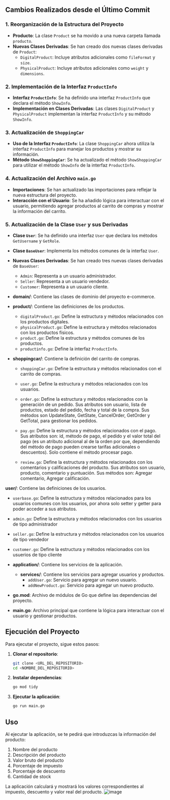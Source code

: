 
## Cambios Realizados desde el Último Commit

### 1. Reorganización de la Estructura del Proyecto

- **Producto**: La clase `Product` se ha movido a una nueva carpeta llamada `producto`.
- **Nuevas Clases Derivadas**: Se han creado dos nuevas clases derivadas de `Product`:
  - `DigitalProduct`: Incluye atributos adicionales como `fileFormat` y `size`.
  - `PhysicalProduct`: Incluye atributos adicionales como `weight` y `dimensions`.

### 2. Implementación de la Interfaz `ProductInfo`

- **Interfaz `ProductInfo`**: Se ha definido una interfaz `ProductInfo` que declara el método `ShowInfo`.
- **Implementación en Clases Derivadas**: Las clases `DigitalProduct` y `PhysicalProduct` implementan la interfaz `ProductInfo` y su método `ShowInfo`.

### 3. Actualización de `ShoppingCar`

- **Uso de la Interfaz `ProductInfo`**: La clase `ShoppingCar` ahora utiliza la interfaz `ProductInfo` para manejar los productos y mostrar su información.
- **Método `ShowShoppingCar`**: Se ha actualizado el método `ShowShoppingCar` para utilizar el método `ShowInfo` de la interfaz `ProductInfo`.

### 4. Actualización del Archivo `main.go`

- **Importaciones**: Se han actualizado las importaciones para reflejar la nueva estructura del proyecto.
- **Interacción con el Usuario**: Se ha añadido lógica para interactuar con el usuario, permitiendo agregar productos al carrito de compras y mostrar la información del carrito.

### 5. Actualización de la Clase `User` y sus Derivadas

- **Clase `User`**: Se ha definido una interfaz `User` que declara los métodos `GetUsername` y `GetRole`.
- **Clase `BaseUser`**: Implementa los métodos comunes de la interfaz `User`.
- **Nuevas Clases Derivadas**: Se han creado tres nuevas clases derivadas de `BaseUser`:
  - `Admin`: Representa a un usuario administrador.
  - `Seller`: Representa a un usuario vendedor.
  - `Customer`: Representa a un usuario cliente.



- **domain/**: Contiene las clases de dominio del proyecto e-commerce.
- **product/**: Contiene las definiciones de los productos.
    - `digitalProduct.go`: Define la estructura y métodos relacionados con los productos digitales.
    - `physicalProduct.go`: Define la estructura y métodos relacionados con los productos físicos.
    - `product.go`: Define la estructura y métodos comunes de los productos.
    - `productinfo.go`: Define la interfaz `ProductInfo`.


- **shoppingcar/**: Contiene la definición del carrito de compras.
    - `shoppingCar.go`: Define la estructura y métodos relacionados con el carrito de compras.
    - `user.go`: Define la estructura y métodos relacionados con los usuarios.


   - `order.go`: Define la estructura y métodos relacionados con la generación de un pedido. Sus atributos son usuario, lista de productos, estado del pedido, fecha y total de la compra. Sus métodos son UpdateState, GetState, CancelOrder, GetOrder y GetTotal, para gestionar los pedidos.


   - `pay.go`: Define la estructura y métodos relacionados con el pago. Sus atributos son: id, método de pago, el pedido y el valor total del pago (es un atributo adicional al de la orden por que, dependiendo del método de pago pueden crearse tarifas adicionales o descuentos). Solo contiene el método procesar pago.


   - `review.go`: Define la estructura y métodos relacionados con los comentarios y calificaciones del producto. Sus atributos son usuario,  producto, comentario y puntuación. Sus métodos son: Agregar comentario, Agregar calificación.

**user/**: Contiene las definiciones de los usuarios.
  - `userbase.go`: Define la estructura y métodos relacionados para los usuarios comunes con los usuarios, por ahora solo setter y getter para poder acceder a sus atributos.
  - `admin.go`: Define la estructura y métodos relacionados con los usuarios de tipo administrador
  - `seller.go`: Define la estructura y métodos relacionados con los usuarios de tipo vendedor
  - `customer.go`: Define la estructura y métodos relacionados con los usuerios de tipo cliente
   

- **application/**: Contiene los servicios de la aplicación.
  - **services/**: Contiene los servicios para agregar usuarios y productos.
    - `addUser.go`: Servicio para agregar un nuevo usuario.
    - `addNewProduct.go`: Servicio para agregar un nuevo producto.

- **go.mod**: Archivo de módulos de Go que define las dependencias del proyecto.
- **main.go**: Archivo principal que contiene la lógica para interactuar con el usuario y gestionar productos.

## Ejecución del Proyecto

Para ejecutar el proyecto, sigue estos pasos:

1. **Clonar el repositorio**:
    ```sh
    git clone <URL_DEL_REPOSITORIO>
    cd <NOMBRE_DEL_REPOSITORIO>
    ```

2. **Instalar dependencias**:
    ```sh
    go mod tidy
    ```

3. **Ejecutar la aplicación**:
    ```sh
    go run main.go
    ```

## Uso

Al ejecutar la aplicación, se te pedirá que introduzcas la información del producto:

1. Nombre del producto
2. Descripción del producto
3. Valor bruto del producto
4. Porcentaje de impuesto
5. Porcentaje de descuento
6. Cantidad de stock

La aplicación calculará y mostrará los valores correspondientes al impuesto, descuento y valor real del producto.
![image](https://github.com/user-attachments/assets/b29bdb03-002b-4b4c-92da-69253e3ecd37)

